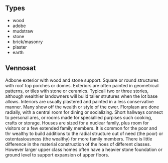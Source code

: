 ## Types
* wood
* adobe 
* mudstraw
* stone
* brick/masonry 
* plaster 
* earth

## Vennosat
  Adbone exterior with wood and stone support.  Square or round structures with roof top porches or domes.  Exteriors are often painted in geometrical patterns, or tiles with stone or ceramics.  Typicall two or three stories, although wealthier landowners will build taller strutures when the lot base allows.  Interiors are usually plastered and painted in a less conservative manner.  Many show off the wealth or style of the ower.  Florplasn are done radially, with a central room for dining or socializing.  Short hallways connect to personal ares, or rooms made for speciallied purpises such cooking, crafts or storage.  Houses are sized for a nuclear family, plus room for visitors or a few extended family members.  It is common for the poor and thr wealthy to build additions to the radial structure out of need (the poor) or ostentasiousness (the wealthy) for more family members.  There is little difference  in the material construction of the hoes of different classes.  However larger upper class homes often have a heavier stone foundation or ground level to support expansion of upper floors.